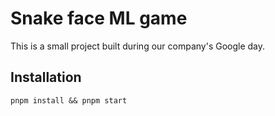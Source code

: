 # Snake face ML game

This is a small project built during our company's Google day.

## Installation

`pnpm install && pnpm start`
